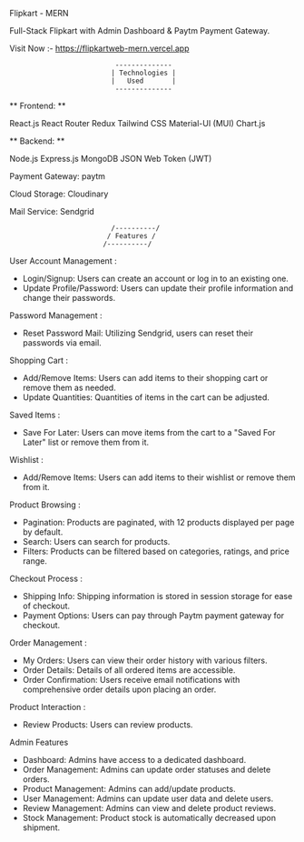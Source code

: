Flipkart - MERN

Full-Stack Flipkart with Admin Dashboard & Paytm Payment Gateway.

Visit Now :- https://flipkartweb-mern.vercel.app

                              --------------
                             | Technologies |
                             |   Used       |
                              --------------   

** Frontend: **

React.js
React Router
Redux
Tailwind CSS
Material-UI (MUI)
Chart.js


** Backend: **

Node.js
Express.js
MongoDB
JSON Web Token (JWT)


Payment Gateway: paytm

Cloud Storage: Cloudinary

Mail Service: Sendgrid

                             /----------/
                            / Features /
                           /----------/ 


User Account Management :
- Login/Signup: Users can create an account or log in to an existing one.
- Update Profile/Password: Users can update their profile information and change their passwords.
  
Password Management :
- Reset Password Mail: Utilizing Sendgrid, users can reset their passwords via email.
  
Shopping Cart :
- Add/Remove Items: Users can add items to their shopping cart or remove them as needed.
- Update Quantities: Quantities of items in the cart can be adjusted.
  
Saved Items :
- Save For Later: Users can move items from the cart to a "Saved For Later" list or remove them from it.
  
Wishlist :
- Add/Remove Items: Users can add items to their wishlist or remove them from it.
  
Product Browsing :
- Pagination: Products are paginated, with 12 products displayed per page by default.
- Search: Users can search for products.
- Filters: Products can be filtered based on categories, ratings, and price range.
  
Checkout Process :
- Shipping Info: Shipping information is stored in session storage for ease of checkout.
- Payment Options: Users can pay through Paytm payment gateway for checkout.
  
Order Management :
- My Orders: Users can view their order history with various filters.
- Order Details: Details of all ordered items are accessible.
- Order Confirmation: Users receive email notifications with comprehensive order details upon placing an order.
  
Product Interaction :
- Review Products: Users can review products.
  
Admin Features
- Dashboard: Admins have access to a dedicated dashboard.
- Order Management: Admins can update order statuses and delete orders.
- Product Management: Admins can add/update products.
- User Management: Admins can update user data and delete users.
- Review Management: Admins can view and delete product reviews.
- Stock Management: Product stock is automatically decreased upon shipment.

